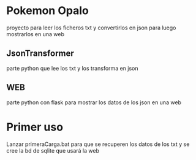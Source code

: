 # Pokemon Opalo
proyecto para leer los ficheros txt y convertirlos en json para luego mostrarlos en una web

## JsonTransformer
parte python que lee los txt y los transforma en json

## WEB
parte python con flask para mostrar los datos de los json en una web

# Primer uso
Lanzar primeraCarga.bat para que se recuperen los datos de los txt y se cree la bd de sqlite que usará la web